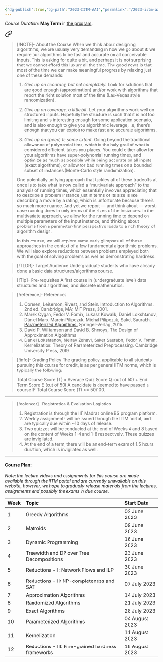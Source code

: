```yaml
---
{"dg-publish":true,"dg-path":"2023-IITM-AA1","permalink":"/2023-iitm-aa-1/","hide":true}
---
```



_Course Duration:_ **May Term** in [the program](https://study.iitm.ac.in/ds/academics.html#AC2).


<div class="transclusion internal-embed is-loaded"><a class="markdown-embed-link" href="/descriptions/bscs-4021/" aria-label="Open link"><svg xmlns="http://www.w3.org/2000/svg" width="24" height="24" viewBox="0 0 24 24" fill="none" stroke="currentColor" stroke-width="2" stroke-linecap="round" stroke-linejoin="round" class="svg-icon lucide-link"><path d="M10 13a5 5 0 0 0 7.54.54l3-3a5 5 0 0 0-7.07-7.07l-1.72 1.71"></path><path d="M14 11a5 5 0 0 0-7.54-.54l-3 3a5 5 0 0 0 7.07 7.07l1.71-1.71"></path></svg></a><div class="markdown-embed">




> [!NOTE]- About the Course
> When we think about designing algorithms, we are usually very demanding in how we go about it: we require our algorithms to be fast and accurate on all conceivable inputs. This is asking for quite a bit, and perhaps it is not surprising that we cannot afford this luxury all the time. The good news is that most of the time we can make meaningful progress by relaxing just one of these demands:
> 
> 1. _Give up on accuracy, but not completely._ Look for solutions that are good enough (approximation) and/or work with algorithms that report the right solution most of the time (Las-Vegas style randomization).
> 
> 2. _Give up on coverage, a little bit._ Let your algorithms work well on structured inputs. Hopefully the structure is such that it is not too limiting and is interesting enough for some application scenario, and is also enough to give you algorithmic leverage, i.e, there’s enough that you can exploit to make fast and accurate algorithms.
> 
> 3. _Give up on speed, to some extent._ Going beyond the traditional allowance of polynomial time, which is the holy grail of what is considered efficient, takes you places. You could either allow for your algorithms have super-polynomial running times, and optimize as much as possible while being accurate on all inputs (exact algorithms), or allow for bad running times on a bounded subset of instances (Monte-Carlo style randomization).
> 
> One potentially unifying approach that tackles all of these tradeoffs at once is to take what is now called a “multivariate approach” to the analysis of running times, which essentially involves appreciating that to describe a problem instance just in terms of its size is like describing a movie by a rating, which is unfortunate because there’s so much more nuance. And yet we report — and think about — worst-case running times in only terms of the sizes of the instances. In the multivariate approach, we allow for the running time to depend on multiple parameters of the input instance, and thinking about problems from a parameter-first perspective leads to a rich theory of algorithm design.
>
> In this course, we will explore some early glimpses all of these approaches in the context of a few fundamental algorithmic problems. We will also explore reductions between problems employed both with the goal of solving problems as well as demonstrating hardness.

> [!TLDR]- Target Audience
> Undergraduate students who have already done a basic data structures/algorithms course.

> [!Tip]- Pre-requisites
> A first course in (undergraduate level) data structures and algorithms, and discrete mathematics.

> [!reference]- References
> 
> 1. Cormen, Leiserson, Rivest, and Stein. Introduction to Algorithms. 2nd ed. Cambridge, MA: MIT Press, 2001.
> 2. Marek Cygan, Fedor V. Fomin, Lukasz Kowalik, Daniel Lokshtanov, Dániel Marx, Marcin Pilipczuk, Michal Pilipczuk, Saket Saurabh. [Parameterized Algorithms.](https://www.mimuw.edu.pl/~malcin/book/parameterized-algorithms.pdf) Springer-Verlag, 2015. 
> 3. David P. Williamson and David B. Shmoys, The Design of Approximation Algorithms
> 4. Daniel Lokshtanov, Meirav Zehavi, Saket Saurabh, Fedor V. Fomin. Kernelization: Theory of Parameterized Preprocessing. Cambridge University Press, 2019

> [!info]- Grading Policy
> The grading policy, applicable to all students pursuing this course for credit, is as per general IITM norms, which is typically the following:
> 
> 
> Total Course Score (T) = Average Quiz Score Q (out of 50) + End Term Score E (out of 50)
> A candidate is deemed to have passed a course IF Total Course Score (T) >= 50/100.

---



</div></div>


> [!calendar]- Registration & Evaluation Logistics
> 
> 1. Registration is through the IIT Madras online BS program platform.
> 2. Weekly assignments will be issued through the IITM portal, and are typically due within ~10 days of release.
> 3. Two quizzes will be conducted at the end of Weeks 4 and 8 based on the content of Weeks 1-4 and 1-8 respectively. These quizzes are invigilated. 
> 4. At the end of a term, there will be an end-term exam of 1.5 hours duration, which is invigilated as well.

---
#### Course Plan: 

_Note: the lecture videos and assignments for this course are made available through the IITM portal and are currently unavailable on this website, however, we hope to gradually release materials from the lectures, assignments and possibly the exams in due course._

| Week | Topic                                                          | Start Date        |
| ---- | :------------------------------------------------------------- | :---------------- |
| 1    | Greedy Algorithms                                              | 02 June 2023      |
| 2    | Matroids                                                       | 09 June 2023      |
| 3    | Dynamic Programming                                            | 16 June 2023      |
| 4    | Treewidth and DP over Tree Decompositions                      | 23 June 2023      |
| 5    | Reductions - I: Network Flows and ILP                          | 30 June 2023      |
| 6    | Reductions - II: NP-completeness and SAT                       | 07 July 2023      |
| 7    | Approximation Algorithms                                       | 14 July 2023      |
| 8    | Randomized Algorithms                                          | 21 July 2023      |
| 9    | Exact Algorithms                                               | 28 July 2023      |
| 10   | Parameterized Algorithms                                       | 04 August 2023    |
| 11   | Kernelization                                                  | 11 August 2023    |
| 12   | Reductions - III: Fine-grained hardness frameworks             | 18 August 2023    |

